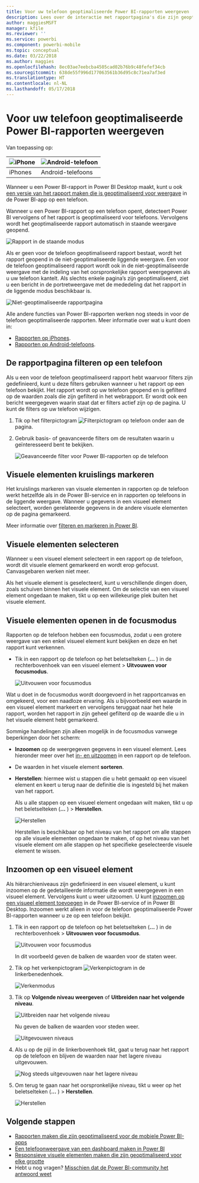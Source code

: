 ```yaml
---
title: Voor uw telefoon geoptimaliseerde Power BI-rapporten weergeven
description: Lees over de interactie met rapportpagina's die zijn geoptimaliseerd voor weergave in de Power BI-apps voor uw telefoon.
author: maggiesMSFT
manager: kfile
ms.reviewer: ''
ms.service: powerbi
ms.component: powerbi-mobile
ms.topic: conceptual
ms.date: 03/22/2018
ms.author: maggies
ms.openlocfilehash: 8ec03ae7eebcba4505cad02b76b9c48fefef34cb
ms.sourcegitcommit: 638de55f996d177063561b36d95c8c71ea7af3ed
ms.translationtype: HT
ms.contentlocale: nl-NL
ms.lasthandoff: 05/17/2018
---
```

# <a name="view-power-bi-reports-optimized-for-your-phone"></a>Voor uw telefoon geoptimaliseerde Power BI-rapporten weergeven

Van toepassing op:

| ![iPhone](media/mobile-apps-view-phone-report/ios-logo-40-px.png) | ![Android-telefoon](media/mobile-apps-view-phone-report/android-logo-40-px.png) |
|:--- |:--- |
| iPhones |Android-telefoons |

Wanneer u een Power BI-rapport in Power BI Desktop maakt, kunt u ook [een versie van het rapport maken die is geoptimaliseerd voor weergave](desktop-create-phone-report.md) in de Power BI-app op een telefoon.

Wanneer u een Power BI-rapport op een telefoon opent, detecteert Power BI vervolgens of het rapport is geoptimaliseerd voor telefoons. Vervolgens wordt het geoptimaliseerde rapport automatisch in staande weergave geopend.

![Rapport in de staande modus](media/mobile-apps-view-phone-report/07-power-bi-phone-report-portrait.png)

Als er geen voor de telefoon geoptimaliseerd rapport bestaat, wordt het rapport geopend in de niet-geoptimaliseerde liggende weergave. Een voor de telefoon geoptimaliseerd rapport wordt ook in de niet-geoptimaliseerde weergave met de indeling van het oorspronkelijke rapport weergegeven als u uw telefoon kantelt. Als slechts enkele pagina’s zijn geoptimaliseerd, ziet u een bericht in de portretweergave met de mededeling dat het rapport in de liggende modus beschikbaar is.

![Niet-geoptimaliseerde rapportpagina](media/mobile-apps-view-phone-report/06-power-bi-phone-report-page-not-optimized.png)

Alle andere functies van Power BI-rapporten werken nog steeds in voor de telefoon geoptimaliseerde rapporten. Meer informatie over wat u kunt doen in:

* [Rapporten op iPhones](mobile-reports-in-the-mobile-apps.md). 
* [Rapporten op Android-telefoons](mobile-reports-in-the-mobile-apps.md).

## <a name="filter-the-report-page-on-a-phone"></a>De rapportpagina filteren op een telefoon
Als u een voor de telefoon geoptimaliseerd rapport hebt waarvoor filters zijn gedefinieerd, kunt u deze filters gebruiken wanneer u het rapport op een telefoon bekijkt. Het rapport wordt op uw telefoon geopend en is gefilterd op de waarden zoals die zijn gefilterd in het webrapport. Er wordt ook een bericht weergegeven waarin staat dat er filters actief zijn op de pagina. U kunt de filters op uw telefoon wijzigen.

1. Tik op het filterpictogram ![Filterpictogram op telefoon](media/mobile-apps-view-phone-report/power-bi-phone-filter-icon.png) onder aan de pagina. 
2. Gebruik basis- of geavanceerde filters om de resultaten waarin u geïnteresseerd bent te bekijken.
   
    ![Geavanceerde filter voor Power BI-rapporten op de telefoon](media/mobile-apps-view-phone-report/power-bi-iphone-advanced-filter-toronto.gif)

## <a name="cross-highlight-visuals"></a>Visuele elementen kruislings markeren
Het kruislings markeren van visuele elementen in rapporten op de telefoon werkt hetzelfde als in de Power BI-service en in rapporten op telefoons in de liggende weergave. Wanneer u gegevens in een visueel element selecteert, worden gerelateerde gegevens in de andere visuele elementen op de pagina gemarkeerd.

Meer informatie over [filteren en markeren in Power BI](power-bi-reports-filters-and-highlighting.md).

## <a name="select-visuals"></a>Visuele elementen selecteren
Wanneer u een visueel element selecteert in een rapport op de telefoon, wordt dit visuele element gemarkeerd en wordt erop gefocust. Canvasgebaren werken niet meer.

Als het visuele element is geselecteerd, kunt u verschillende dingen doen, zoals schuiven binnen het visuele element. Om de selectie van een visueel element ongedaan te maken, tikt u op een willekeurige plek buiten het visuele element.

## <a name="open-visuals-in-focus-mode"></a>Visuele elementen openen in de focusmodus
Rapporten op de telefoon hebben een focusmodus, zodat u een grotere weergave van een enkel visueel element kunt bekijken en deze en het rapport kunt verkennen.

* Tik in een rapport op de telefoon op het beletselteken (**...** ) in de rechterbovenhoek van een visueel element > **Uitvouwen voor focusmodus**.
  
    ![Uitvouwen voor focusmodus](media/mobile-apps-view-phone-report/power-bi-phone-report-focus-mode.png)

Wat u doet in de focusmodus wordt doorgevoerd in het rapportcanvas en omgekeerd, voor een naadloze ervaring. Als u bijvoorbeeld een waarde in een visueel element markeert en vervolgens teruggaat naar het hele rapport, worden het rapport in zijn geheel gefilterd op de waarde die u in het visuele element hebt gemarkeerd.

Sommige handelingen zijn alleen mogelijk in de focusmodus vanwege beperkingen door het scherm:

* **Inzoomen** op de weergegeven gegevens in een visueel element. Lees hieronder meer over het [in- en uitzoomen](mobile-apps-view-phone-report.md#drill-down-in-a-visual) in een rapport op de telefoon.
* De waarden in het visuele element **sorteren**.
* **Herstellen**: hiermee wist u stappen die u hebt gemaakt op een visueel element en keert u terug naar de definitie die is ingesteld bij het maken van het rapport.
  
    Als u alle stappen op een visueel element ongedaan wilt maken, tikt u op het beletselteken (**...** ) > **Herstellen**.
  
    ![Herstellen](media/mobile-apps-view-phone-report/power-bi-phone-report-revert-levels.png)
  
    Herstellen is beschikbaar op het niveau van het rapport om alle stappen op alle visuele elementen ongedaan te maken, of op het niveau van het visuele element om alle stappen op het specifieke geselecteerde visuele element te wissen.   

## <a name="drill-down-in-a-visual"></a>Inzoomen op een visueel element
Als hiërarchieniveaus zijn gedefinieerd in een visueel element, u kunt inzoomen op de gedetailleerde informatie die wordt weergegeven in een visueel element. Vervolgens kunt u weer uitzoomen. U kunt [inzoomen op een visueel element toevoegen](power-bi-visualization-drill-down.md) in de Power BI-service of in Power BI Desktop. Inzoomen werkt alleen in voor de telefoon geoptimaliseerde Power BI-rapporten wanneer u ze op een telefoon bekijkt. 

1. Tik in een rapport op de telefoon op het beletselteken (**...** ) in de rechterbovenhoek > **Uitvouwen voor focusmodus**.
   
    ![Uitvouwen voor focusmodus](media/mobile-apps-view-phone-report/power-bi-phone-report-focus-mode.png)
   
    In dit voorbeeld geven de balken de waarden voor de staten weer.
2. Tik op het verkenpictogram ![Verkenpictogram](media/mobile-apps-view-phone-report/power-bi-phone-report-explore-icon.png) in de linkerbenedenhoek.
   
    ![Verkenmodus](media/mobile-apps-view-phone-report/power-bi-phone-report-explore-mode.png)
3. Tik op **Volgende niveau weergeven** of **Uitbreiden naar het volgende niveau**.
   
    ![Uitbreiden naar het volgende niveau](media/mobile-apps-view-phone-report/power-bi-phone-report-expand-levels.png)
   
    Nu geven de balken de waarden voor steden weer.
   
    ![Uitgevouwen niveaus](media/mobile-apps-view-phone-report/power-bi-phone-report-expanded-levels.png)
4. Als u op de pijl in de linkerbovenhoek tikt, gaat u terug naar het rapport op de telefoon en blijven de waarden naar het lagere niveau uitgevouwen.
   
    ![Nog steeds uitgevouwen naar het lagere niveau](media/mobile-apps-view-phone-report/power-bi-back-to-phone-report-expanded-levels.png)
5. Om terug te gaan naar het oorspronkelijke niveau, tikt u weer op het beletselteken (**...** ) > **Herstellen**.
   
    ![Herstellen](media/mobile-apps-view-phone-report/power-bi-phone-report-revert-levels.png)

## <a name="next-steps"></a>Volgende stappen
* [Rapporten maken die zijn geoptimaliseerd voor de mobiele Power BI-apps](desktop-create-phone-report.md)
* [Een telefoonweergave van een dashboard maken in Power BI](service-create-dashboard-mobile-phone-view.md)
* [Responsieve visuele elementen maken die zijn geoptimaliseerd voor elke grootte](desktop-create-responsive-visuals.md)
* Hebt u nog vragen? [Misschien dat de Power BI-community het antwoord weet](http://community.powerbi.com/)


